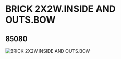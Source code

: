 # BRICK 2X2W.INSIDE AND OUTS.BOW
## 85080
![BRICK 2X2W.INSIDE AND OUTS.BOW](https://lc-www-live-s.legocdn.com/media/bricks/5/2/4557533.jpg)